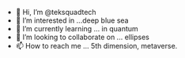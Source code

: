 - 👋 Hi, I’m @teksquadtech
- 👀 I’m interested in ...deep blue sea
- 🌱 I’m currently learning ... in quantum
- 💞️ I’m looking to collaborate on ... ellipses 
- 📫 How to reach me ... 5th dimension, metaverse.

<!---
teksquadtech/teksquadtech is a ✨ special ✨ repository because its `README.md` (this file) appears on your GitHub profile.
You can click the Preview link to take a look at your changes.
--->
